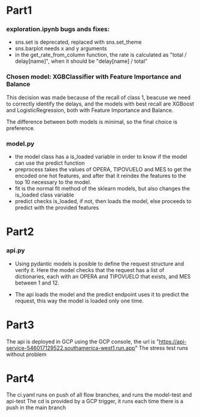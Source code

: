 # **Part1**
### exploration.ipynb bugs ands fixes:
- sns.set is deprecated, replaced with sns.set_theme
- sns.barplot needs x and y arguments
- in the get_rate_from_column function, the rate is calculated as "total / delay[name]", when it should be "delay[name] / total" 

### Chosen model: XGBClassifier with Feature Importance and Balance

This decision was made because of the recall of class 1, beacuse we need to correctly identify the delays, and the models with best recall are XGBoost and LogisticRegression, both with Feature Importance and Balance. 

The difference between both models is minimal, so the final choice is preference.

### model.py
- the model class has a is_loaded variable in order to know if the model can use the predict function
- preprocess takes the values of OPERA, TIPOVUELO and MES to get the encoded one hot features, and after that it reindex the features to the top 10 necessary to the model.
- fit is the normal fit method of the sklearn models, but also changes the is_loaded class variable
- predict checks is_loaded, if not, then loads the model, else proceeds to predict with the provided features

# **Part2**
### api.py
- Using pydantic models is posible to define the request structure and verify it. Here the model checks that the request has a list of dictionaries, each with an OPERA and TIPOVUELO that exists, and MES between 1 and 12.

- The api loads the model and the predict endpoint uses it to predict the request, this way the model is loaded only one time.

# **Part3**
The api is deployed in GCP using the GCP console, the url is "https://api-service-546017129522.southamerica-west1.run.app"
The stress test runs without problem

# **Part4**
The ci.yaml runs on push of all flow branches, and runs the model-test and api-test
The cd is provided by a GCP trigger, it runs each time there is a push in the main branch  